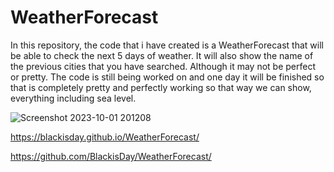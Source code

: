 # WeatherForecast

In this repository, the code that i have created is a WeatherForecast that will be able to check the next 5 days of weather. It will also show the name of the previous cities that you have searched. Although it may not be perfect or pretty. The code is still being worked on and one day it will be finished so that is completely pretty and perfectly working so that way we can show, everything including sea level.

![Screenshot 2023-10-01 201208](https://github.com/BlackisDay/WeatherForecast/assets/141363547/853caa31-69f1-45d0-821d-42eb12ea8868)

https://blackisday.github.io/WeatherForecast/


https://github.com/BlackisDay/WeatherForecast/
